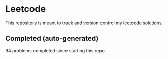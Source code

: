 # Leetcode

This repository is meant to track and version control my leetcode solutions.

## Completed (auto-generated)

94 problems completed since starting this repo
